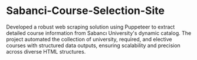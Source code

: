 # Sabanci-Course-Selection-Site
Developed a robust web scraping solution using Puppeteer to extract detailed course information from Sabancı University's dynamic catalog. The project automated the collection of university, required, and elective courses with structured data outputs, ensuring scalability and precision across diverse HTML structures.
